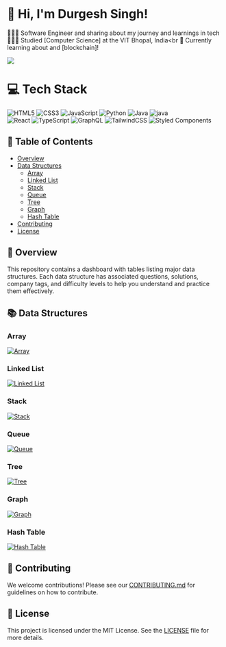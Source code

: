 <!-- Level 3: Add custom code -->

# 👋 Hi, I'm Durgesh Singh!
👩🏻‍💻 Software Engineer and  sharing about my journey and learnings in tech<br/>
👩🏻‍🎓 Studied [Computer Science] at the VIT Bhopal, India<br
💭 Currently learning about  and [blockchain]!<br/>

<!-- GitHub stats from https://github.com/anuraghazra/github-readme-stats -->
![](https://github-readme-stats.vercel.app/api?username=xsol05&theme=radical&hide_border=false&include_all_commits=true&count_private=true)<br/>

# 💻 Tech Stack
<!-- Badges from https://github.com/Ileriayo/markdown-badges -->
![HTML5](https://img.shields.io/badge/html5-%23E34F26.svg?style=for-the-badge&logo=html5&logoColor=white)
![CSS3](https://img.shields.io/badge/css3-%231572B6.svg?style=for-the-badge&logo=css3&logoColor=white)
![JavaScript](https://img.shields.io/badge/javascript-%23323330.svg?style=for-the-badge&logo=javascript&logoColor=%23F7DF1E)
![Python](https://img.shields.io/badge/python-3670A0?style=for-the-badge&logo=python&logoColor=ffdd54)
![Java](https://img.shields.io/badge/java-%23ED8B00.svg?style=for-the-badge&logo=openjdk&logoColor=white)
![java](https://img.shields.io/badge/c-%2300599C.svg?style=for-the-badge&logo=c&logoColor=white)<br/>
![React](https://img.shields.io/badge/react-%2320232a.svg?style=for-the-badge&logo=react&logoColor=%2361DAFB)
![TypeScript](https://img.shields.io/badge/typescript-%23007ACC.svg?style=for-the-badge&logo=typescript&logoColor=white)
![GraphQL](https://img.shields.io/badge/-GraphQL-E10098?style=for-the-badge&logo=graphql&logoColor=white)
![TailwindCSS](https://img.shields.io/badge/tailwindcss-%2338B2AC.svg?style=for-the-badge&logo=tailwind-css&logoColor=white)
![Styled Components](https://img.shields.io/badge/styled--components-DB7093?style=for-the-badge&logo=styled-components&logoColor=white)<br/>




## 📑 Table of Contents
- [Overview](#overview)
- [Data Structures](#data-structures)
  - [Array](#array)
  - [Linked List](#linked-list)
  - [Stack](#stack)
  - [Queue](#queue)
  - [Tree](#tree)
  - [Graph](#graph)
  - [Hash Table](#hash-table)
- [Contributing](#contributing)
- [License](#license)

## 📝 Overview

This repository contains a dashboard with tables listing major data structures. Each data structure has associated questions, solutions, company tags, and difficulty levels to help you understand and practice them effectively.

## 📚 Data Structures

### Array
[![Array](https://img.shields.io/badge/Array-Explore-brightgreen)](Array/README.md)

### Linked List
[![Linked List](https://img.shields.io/badge/Linked%20List-Explore-brightgreen)](LinkedList/README.md)

### Stack
[![Stack](https://img.shields.io/badge/Stack-Explore-brightgreen)](Stack/README.md)

### Queue
[![Queue](https://img.shields.io/badge/Queue-Explore-brightgreen)](Queue/README.md)

### Tree
[![Tree](https://img.shields.io/badge/Tree-Explore-brightgreen)](Tree/README.md)

### Graph
[![Graph](https://img.shields.io/badge/Graph-Explore-brightgreen)](Graph/README.md)

### Hash Table
[![Hash Table](https://img.shields.io/badge/Hash%20Table-Explore-brightgreen)](HashTable/README.md)

## 🤝 Contributing

We welcome contributions! Please see our [CONTRIBUTING.md](CONTRIBUTING.md) for guidelines on how to contribute.

## 📜 License

This project is licensed under the MIT License. See the [LICENSE](LICENSE) file for more details.
